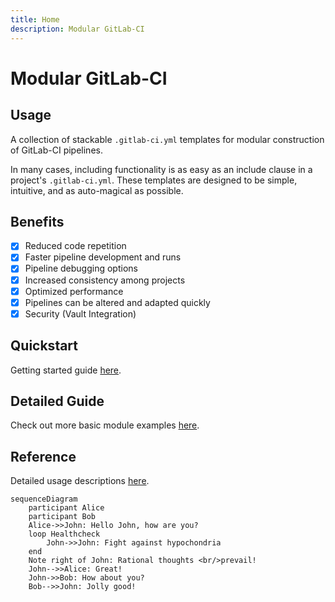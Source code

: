 ```yaml
---
title: Home
description: Modular GitLab-CI
---
```


# Modular GitLab-CI

## Usage

A collection of stackable `.gitlab-ci.yml` templates for modular construction of GitLab-CI pipelines.

In many cases, including functionality is as easy as an include clause in a project's `.gitlab-ci.yml`. These templates are designed to be simple, intuitive, and as auto-magical as possible.

## Benefits

- [X] Reduced code repetition
- [X] Faster pipeline development and runs
- [X] Pipeline debugging options
- [X] Increased consistency among projects
- [X] Optimized performance
- [X] Pipelines can be altered and adapted quickly
- [X] Security (Vault Integration)

## Quickstart

Getting started guide [here](Getting_Started/quickstart.md).

## Detailed Guide

Check out more basic module examples [here](examples.md).

## Reference

Detailed usage descriptions [here](about/changelog.md).

```mermaid
sequenceDiagram
    participant Alice
    participant Bob
    Alice->>John: Hello John, how are you?
    loop Healthcheck
        John->>John: Fight against hypochondria
    end
    Note right of John: Rational thoughts <br/>prevail!
    John-->>Alice: Great!
    John->>Bob: How about you?
    Bob-->>John: Jolly good!
```

